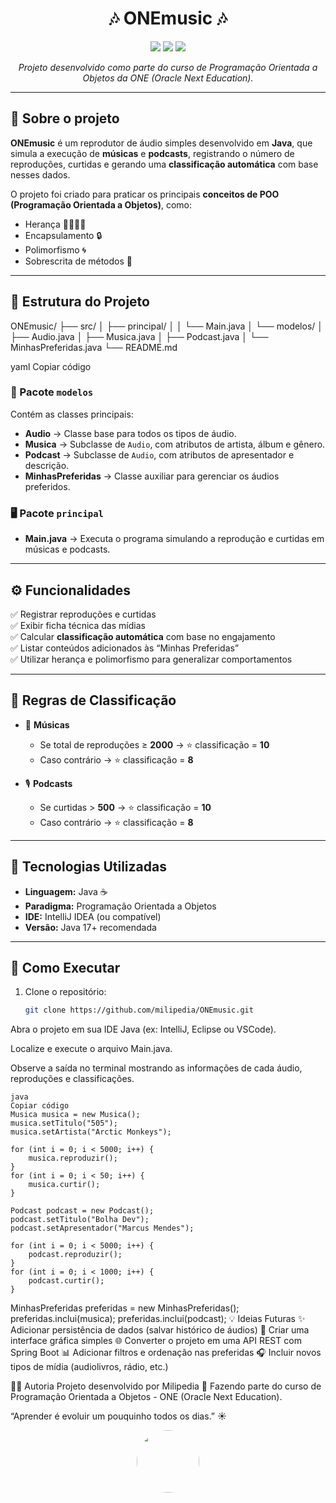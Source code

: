 <h1 align="center">🎶 ONEmusic 🎶</h1>

<p align="center">
  <img src="https://img.shields.io/badge/Java-ED8B00?style=for-the-badge&logo=openjdk&logoColor=white"/>
  <img src="https://img.shields.io/badge/Status-Concluído-brightgreen?style=for-the-badge"/>
  <img src="https://img.shields.io/badge/Curso-POO%20ONE-blueviolet?style=for-the-badge"/>
</p>

<p align="center">
  <i>Projeto desenvolvido como parte do curso de Programação Orientada a Objetos da ONE (Oracle Next Education).</i>
</p>

---

## 🧠 Sobre o projeto

**ONEmusic** é um reprodutor de áudio simples desenvolvido em **Java**, que simula a execução de **músicas** e **podcasts**, registrando o número de reproduções, curtidas e gerando uma **classificação automática** com base nesses dados.

O projeto foi criado para praticar os principais **conceitos de POO (Programação Orientada a Objetos)**, como:
- Herança 👨‍👩‍👧‍👦  
- Encapsulamento 🔒  
- Polimorfismo 🌀  
- Sobrescrita de métodos 📝  

---

## 🧩 Estrutura do Projeto

ONEmusic/
├── src/
│ ├── principal/
│ │ └── Main.java
│ └── modelos/
│ ├── Audio.java
│ ├── Musica.java
│ ├── Podcast.java
│ └── MinhasPreferidas.java
└── README.md

yaml
Copiar código

### 📂 Pacote `modelos`
Contém as classes principais:
- **Audio** → Classe base para todos os tipos de áudio.  
- **Musica** → Subclasse de `Audio`, com atributos de artista, álbum e gênero.  
- **Podcast** → Subclasse de `Audio`, com atributos de apresentador e descrição.  
- **MinhasPreferidas** → Classe auxiliar para gerenciar os áudios preferidos.

### 🖥️ Pacote `principal`
- **Main.java** → Executa o programa simulando a reprodução e curtidas em músicas e podcasts.

---

## ⚙️ Funcionalidades

✅ Registrar reproduções e curtidas  
✅ Exibir ficha técnica das mídias  
✅ Calcular **classificação automática** com base no engajamento  
✅ Listar conteúdos adicionados às “Minhas Preferidas”  
✅ Utilizar herança e polimorfismo para generalizar comportamentos  

---

## 🧮 Regras de Classificação

- 🎵 **Músicas**
  - Se total de reproduções ≥ **2000** → ⭐ classificação = **10**
  - Caso contrário → ⭐ classificação = **8**

- 🎙️ **Podcasts**
  - Se curtidas > **500** → ⭐ classificação = **10**
  - Caso contrário → ⭐ classificação = **8**

---

## 🧰 Tecnologias Utilizadas

- **Linguagem:** Java ☕  
- **Paradigma:** Programação Orientada a Objetos  
- **IDE:** IntelliJ IDEA (ou compatível)  
- **Versão:** Java 17+ recomendada  

---

## 🚀 Como Executar

1. Clone o repositório:
   ```bash
   git clone https://github.com/milipedia/ONEmusic.git
Abra o projeto em sua IDE Java (ex: IntelliJ, Eclipse ou VSCode).

Localize e execute o arquivo Main.java.

Observe a saída no terminal mostrando as informações de cada áudio, reproduções e classificações.

```🧠 Exemplo de Uso
java
Copiar código
Musica musica = new Musica();
musica.setTitulo("505");
musica.setArtista("Arctic Monkeys");

for (int i = 0; i < 5000; i++) {
    musica.reproduzir();
}
for (int i = 0; i < 50; i++) {
    musica.curtir();
}

Podcast podcast = new Podcast();
podcast.setTitulo("Bolha Dev");
podcast.setApresentador("Marcus Mendes");

for (int i = 0; i < 5000; i++) {
    podcast.reproduzir();
}
for (int i = 0; i < 1000; i++) {
    podcast.curtir();
}
```

MinhasPreferidas preferidas = new MinhasPreferidas();
preferidas.inclui(musica);
preferidas.inclui(podcast);
💡 Ideias Futuras
✨ Adicionar persistência de dados (salvar histórico de áudios)
🎨 Criar uma interface gráfica simples
🌐 Converter o projeto em uma API REST com Spring Boot
📊 Adicionar filtros e ordenação nas preferidas
🎧 Incluir novos tipos de mídia (audiolivros, rádio, etc.)

👩‍💻 Autoria
Projeto desenvolvido por Milipedia 💚
Fazendo parte do curso de Programação Orientada a Objetos - ONE (Oracle Next Education).

“Aprender é evoluir um pouquinho todos os dias.” ☀️

<p align="center"> <img src="https://github.com/milipedia.png" width="100" style="border-radius:50%"> </p>
